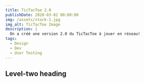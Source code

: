 ```yaml
---
title: TicTacToe 2.0
publishDate: 2020-03-02 00:00:00
img: /assets/stock-1.jpg
img_alt: TicTacToe Image
description: |
  On a créé une version 2.0 du TicTacToe à jouer en réseau!
tags:
  - Design
  - Dev
  - User Testing
---
```


## Level-two heading

